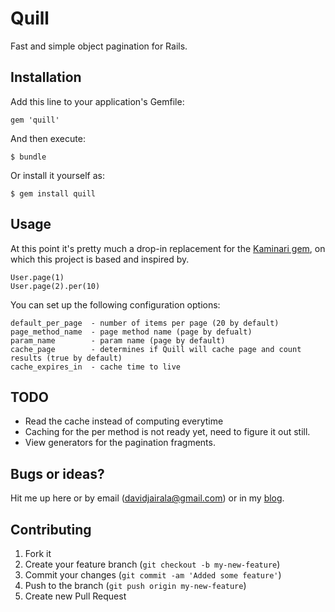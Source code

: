 # Quill

Fast and simple object pagination for Rails.

## Installation

Add this line to your application's Gemfile:

    gem 'quill'

And then execute:

    $ bundle

Or install it yourself as:

    $ gem install quill

## Usage

At this point it's pretty much a drop-in replacement for the [Kaminari gem](https://github.com/amatsuda/kaminari), on which this project is based and inspired by.

    User.page(1)
    User.page(2).per(10)

You can set up the following configuration options:

    default_per_page  - number of items per page (20 by default)
    page_method_name  - page method name (page by defualt)
    param_name        - param name (page by default)
    cache_page        - determines if Quill will cache page and count results (true by default)
    cache_expires_in  - cache time to live

## TODO

* Read the cache instead of computing everytime
* Caching for the per method is not ready yet, need to figure it out still.
* View generators for the pagination fragments.

## Bugs or ideas?

Hit me up here or by email ([davidjairala@gmail.com](davidjairala@gmail.com)) or in my [blog](http://davemode.com/).

## Contributing

1. Fork it
2. Create your feature branch (`git checkout -b my-new-feature`)
3. Commit your changes (`git commit -am 'Added some feature'`)
4. Push to the branch (`git push origin my-new-feature`)
5. Create new Pull Request
